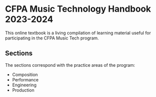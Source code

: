 # CFPA Music Technology Handbook 2023-2024

This online textbook is a living compilation of learning material useful for participating in the CFPA Music Tech program.

## Sections

The sections correspond with the practice areas of the program:

- Composition
- Performance
- Engineering
- Production
